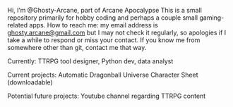 Hi, I’m @Ghosty-Arcane, part of Arcane Apocalypse
This is a small repository primarily for hobby coding and perhaps a couple small gaming-related apps.
How to reach me: my email address is ghosty.arcane@gmail.com but I may not check it regularly, so apologies if I take a while to respond or miss your contact.
If you know me from somewhere other than git, contact me that way.

Currently:
TTRPG tool designer, Python dev, data analyst

Current projects:
Automatic Dragonball Universe Character Sheet (downloadable)

Potential future projects:
Youtube channel regarding TTRPG content

